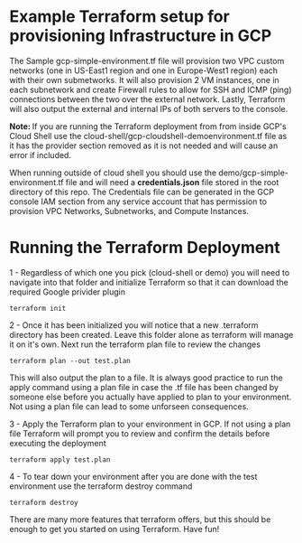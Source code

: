 # Example Terraform setup for provisioning Infrastructure in GCP

The Sample gcp-simple-environment.tf file will provision two VPC custom networks (one in US-East1 region and one in Europe-West1 region) each with their own submetworks. It will also provision 2 VM instances, one in each subnetwork and create Firewall rules to allow for SSH and ICMP (ping) connections between the two over the external network. Lastly, Terraform will also output the external and internal IPs of both servers to the console.

<strong>Note: </strong> If you are running the Terraform deployment from from inside GCP's Cloud Shell use the cloud-shell/gcp-cloudshell-demoenvironment.tf file as it has the provider section removed as it is not needed and will cause an error if included.

When running outside of cloud shell you should use the demo/gcp-simple-environment.tf file and will need a <strong>credentials.json</strong> file stored in the root directory of this repo. The Credentials file can be generated in the GCP console IAM section from any service account that has permission to provision VPC Networks, Subnetworks, and Compute Instances.


# Running the Terraform Deployment

1 - Regardless of which one you pick (cloud-shell or demo) you will need to navigate into that folder and initialize Terraform so that it can download the required Google privider plugin

<code>terraform init</code>

2 - Once it has been initialized you will notice that a new .terraform directory has been created. Leave this folder alone as terraform will manage it on it's own. Next run the terraform plan file to review the changes

<code>terraform plan --out test.plan </code>

This will also output the plan to a file. It is always good practice to run the apply command using a plan file in case the .tf file has been changed by someone else before you actually have applied to plan to your environment. Not using a plan file can lead to some unforseen consequences.

3 - Apply the Terraform plan to your environment in GCP. If not using a plan file Terraform will prompt you to review and confirm the details before executing the deployment

<code>terraform apply test.plan </code>

4 - To tear down your environment after you are done with the test environment use the terraform destroy command

<code>terraform destroy </code>


There are many more features that terraform offers, but this should be enough to get you started on using Terraform. Have fun!
